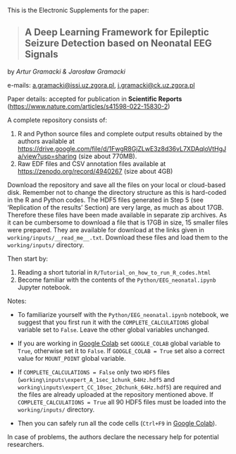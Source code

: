This is the Electronic Supplements for the paper:

> ## A Deep Learning Framework for Epileptic Seizure Detection based on Neonatal EEG Signals ##

by *Artur Gramacki & Jarosław Gramacki*

e-mails:  a.gramacki@issi.uz.zgora.pl, j.gramacki@ck.uz.zgora.pl

Paper details: accepted for publication in **Scientific Reports** (https://www.nature.com/articles/s41598-022-15830-2)

A complete repository consists of:
1. R and Python source files and complete output results obtained by the authors available at https://drive.google.com/file/d/1FwgR8GjZLwE3z8d36vL7XDAqloVtHgJa/view?usp=sharing (size about 770MB). 
2. Raw EDF files and CSV annotation files available at https://zenodo.org/record/4940267 (size about 4GB)

Download the repository and save all the files on your local or cloud-based disk. Remember not to change the directory structure as this is hard-coded in the R and Python codes. The HDF5 files generated in Step 5 (see ‘Replication of the results’ Section) are very large, as much as about 17GB. Therefore these files have been made available in separate zip archives. As it can be cumbersome to download a file that is 17GB in size, 15 smaller files were prepared. They are available for download at the links given in `working/inputs/__read_me__.txt`. Download these files and load them to the `working/inputs/` directory.

Then start by:
1. Reading a short tutorial in `R/Tutorial_on_how_to_run_R_codes.html`
2. Become familiar with the contents of the `Python/EEG_neonatal.ipynb` Jupyter notebook. 

Notes:
- To familiarize yourself with the `Python/EEG_neonatal.ipynb` notebook, we suggest that you first run it with the `COMPLETE_CALCULATIONS` global variable set to `False`. Leave the other global variables unchanged. 

- If you are working in [Google Colab](https://colab.research.google.com) set `GOOGLE_COLAB` global variable to `True`, otherwise set it to `False`. If `GOOGLE_COLAB = True` set also a correct value for `MOUNT_POINT` global variable.

- If `COMPLETE_CALCULATIONS = False` only two `HDF5` files (`working\inputs\expert_A_1sec_1chunk_64Hz.hdf5` and `working\inputs\expert_CC_10sec_20chunk_64Hz.hdf5`) are required and the files are already uploaded at the repository mentioned above. If `COMPLETE_CALCULATIONS = True` all 90 HDF5 files must be loaded into the `working/inputs/` directory.

- Then you can safely run all the code cells (`Ctrl+F9` in [Google Colab](https://colab.research.google.com)).

In case of problems, the authors declare the necessary help for potential researchers.
